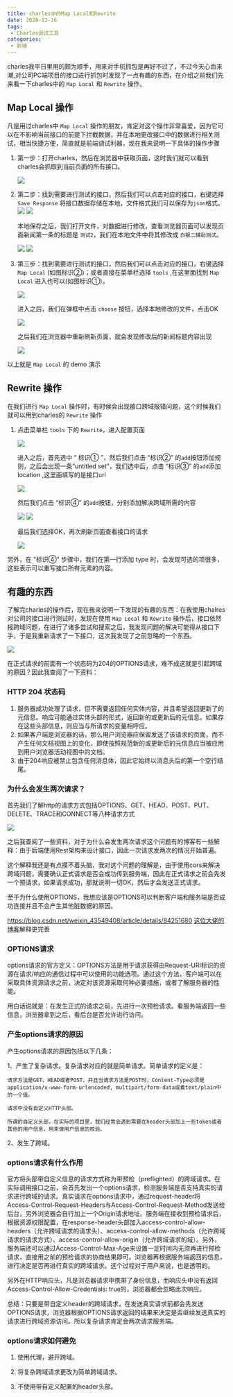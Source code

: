 ```yaml
---
title: charles中的Map Local和Rewrite
date: 2020-12-16
tags:
 - Charles调试工具     
categories: 
 - 前端
---
```


charles我平日里用的颇为顺手，用来对手机抓包是再好不过了，不过今天心血来潮,对公司PC端项目的接口进行抓包时发现了一点有趣的东西，在介绍之前我们先来看一下charles中的 `Map Local` 和 `Rewrite` 操作。

## Map Local 操作
凡是用过charles中 `Map Local` 操作的朋友，肯定对这个操作非常喜爱，因为它可以在不影响当前接口的前提下拦截数据，并在本地更改接口中的数据进行相关测试，相当快捷方便，简直就是前端调试利器，现在我来说明一下具体的操作步骤

1. 第一步：打开charles，然后在浏览器中获取页面，这时我们就可以看到charles会抓取到当前页面的所有接口。

    <img src="https://cdn.jsdelivr.net/gh/cuijiahuan/blog-img/map_local_1.jpg">

2. 第二步：找到需要进行测试的接口，然后我们可以点击对应的接口，右键选择 `Save Response` 将接口数据存储在本地，文件格式我们可以保存为`json`格式。
    <img src="https://cdn.jsdelivr.net/gh/cuijiahuan/blog-img/map_local_2.jpg">
    <img src="https://cdn.jsdelivr.net/gh/cuijiahuan/blog-img/map_local_3.jpg">

    本地保存之后，我们打开文件，对数据进行修改，查看浏览器页面可以发现页面新闻第一条的标题是 `测试2`，我们在本地文件中将其修改成 `白银二辅助测试`。

    <img src="https://cdn.jsdelivr.net/gh/cuijiahuan/blog-img/map_local_4.jpg">
    <img src="https://cdn.jsdelivr.net/gh/cuijiahuan/blog-img/map_local_5.jpg">

3. 第三步：找到需要进行测试的接口，然后我们可以点击对应的接口，右键选择 `Map Local` (如图标识②)；或者直接在菜单栏选择 `tools` ,在这里面找到 `Map Local` 进入也可以(如图标识①)。

    <img src="https://cdn.jsdelivr.net/gh/cuijiahuan/blog-img/map_local_6.jpg">

    进入之后，我们在弹框中点击 `choose` 按钮，选择本地修改的文件，点击OK

    <img src="https://cdn.jsdelivr.net/gh/cuijiahuan/blog-img/map_local_7.jpg">

    之后我们在浏览器中重新刷新页面，就会发现修改后的新闻标题内容出现

    <img src="https://cdn.jsdelivr.net/gh/cuijiahuan/blog-img/map_local_8.jpg">

以上就是 `Map Local` 的 demo 演示

## Rewrite 操作
在我们进行 `Map Local` 操作时，有时候会出现接口跨域报错问题，这个时候我们就可以用到charles的 `Rewrite` 操作

1. 点击菜单栏 `tools` 下的 `Rewrite`，进入配置页面

    <img src="https://cdn.jsdelivr.net/gh/cuijiahuan/blog-img/rewrite_1.jpg">

    进入之后，首先选中 “ 标识① ”，然后我们点击 “标识②” 的`add`按钮添加规则，之后会出现一条“untitled set”，我们选中后，点击 “标识③” 的`add`添加 location ,这里面填写的是接口url

    <img src="https://cdn.jsdelivr.net/gh/cuijiahuan/blog-img/rewrite_2.jpg">

    然后我们点击 “标识④” 的`add`按钮，分别添加解决跨域所需的内容

    <img src="https://cdn.jsdelivr.net/gh/cuijiahuan/blog-img/rewrite_3.jpg">

    <img src="https://cdn.jsdelivr.net/gh/cuijiahuan/blog-img/rewrite_4.jpg">

    最后我们选择OK，再次刷新页面查看接口的请求

    <img src="https://cdn.jsdelivr.net/gh/cuijiahuan/blog-img/rewrite_5.jpg">

另外，在 "标识④" 步骤中，我们在第一行添加 type 时，会发现可选的项很多，这些表示可以重写接口所有元素的内容。

## 有趣的东西
了解完charles的操作后，现在我来说明一下发现的有趣的东西：在我使用chalres对公司的接口进行测试时，发现在使用 `Map Local` 和 `Rewrite` 操作后，接口依然报跨域问题，在进行了诸多尝试和搜索之后，我发现问题的解决可能得从接口下手，于是我重新请求了一下接口，这次我发现了之前忽略的一个东西。

<img src="https://cdn.jsdelivr.net/gh/cuijiahuan/blog-img/options.jpg">

在正式请求的前面有一个状态码为204的OPTIONS请求，难不成这就是引起跨域的原因？因此我查阅了一下资料：

### HTTP 204 状态码
1. 服务器成功处理了请求，但不需要返回任何实体内容，并且希望返回更新了的元信息。响应可能通过实体头部的形式，返回新的或更新后的元信息。如果存在这些头部信息，则应当与所请求的变量相呼应。
2. 如果客户端是浏览器的话，那么用户浏览器应保留发送了该请求的页面，而不产生任何文档视图上的变化，即使按照规范新的或更新后的元信息应当被应用到用户浏览器活动视图中的文档。
3. 由于204响应被禁止包含任何消息体，因此它始终以消息头后的第一个空行结尾。

### 为什么会发生两次请求？
首先我们了解http的请求方式包括OPTIONS、GET、HEAD、POST、PUT、DELETE、TRACE和CONNECT等八种请求方式

<img src="https://cdn.jsdelivr.net/gh/cuijiahuan/blog-img/http_method.jpg">

之后我查阅了一些资料，对于为什么会发生两次请求这个问题有的博客有一些解释：由于后端使用Rest架构来设计接口，因此一次请求发两次的情况开始普遍。

这个解释我还是有点摸不着头脑，我对这个问题的理解是，由于使用cors来解决跨域问题，需要确认正式请求是否会成功传到服务端，因此在正式请求之前会先发一个预请求，如果请求成功，那就说明一切OK，然后才会发送正式请求。

至于为什么使用OPTIONS，我想应该是OPTIONS可以判断客户端和服务端是否成功连接并且不会产生其他脏数据的原因。

https://blog.csdn.net/weixin_43549408/article/details/84251680 <a href="https://blog.csdn.net/weixin_43549408/article/details/84251680">这位大佬的博客</a>解释更完善

### OPTIONS请求
options请求的官方定义：OPTIONS方法是用于请求获得由Request-URI标识的资源在请求/响应的通信过程中可以使用的功能选项。通过这个方法，客户端可以在采取具体资源请求之前，决定对该资源采取何种必要措施，或者了解服务器的性能。

用白话说就是：在发生正式的请求之前，先进行一次预检请求。看服务端返回一些信息，浏览器拿到之后，看后台是否允许进行访问。

### 产生options请求的原因
产生options请求的原因包括以下几条：

1、产生了复杂请求。复杂请求对应的就是简单请求。简单请求的定义是：
```    
请求方法是GET、HEAD或者POST，并且当请求方法是POST时，Content-Type必须是application/x-www-form-urlencoded, multipart/form-data或着text/plain中的一个值。
    
请求中没有自定义HTTP头部。
    
所谓的自定义头部，在实际的项目里，我们经常会遇到需要在header头部加上一些token或者其他的用户信息，用来做用户信息的校验。
```

2、发生了跨域。

### options请求有什么作用
官方将头部带自定义信息的请求方式称为带预检（preflighted）的跨域请求。在实际调用接口之前，会首先发出一个options请求，检测服务端是否支持真实的请求进行跨域的请求。真实请求在options请求中，通过request-header将 Access-Control-Request-Headers与Access-Control-Request-Method发送给后台，另外浏览器会自行加上一个Origin请求地址。服务端在接收到预检请求后，根据资源权限配置，在response-header头部加入access-control-allow-headers（允许跨域请求的请求头）、access-control-allow-methods（允许跨域请求的请求方式）、access-control-allow-origin（允许跨域请求的域）。另外，服务端还可以通过Access-Control-Max-Age来设置一定时间内无须再进行预检请求，直接用之前的预检请求的协商结果即可。浏览器再根据服务端返回的信息，进行决定是否再进行真实的跨域请求。这个过程对于用户来说，也是透明的。

另外在HTTP响应头，凡是浏览器请求中携带了身份信息，而响应头中没有返回Access-Control-Allow-Credentials: true的，浏览器都会忽略此次响应。

总结：只要是带自定义header的跨域请求，在发送真实请求前都会先发送OPTIONS请求，浏览器根据OPTIONS请求返回的结果来决定是否继续发送真实的请求进行跨域资源访问。所以复杂请求肯定会两次请求服务端。

### options请求如何避免

1. 使用代理，避开跨域。

2. 将复杂跨域请求更改为简单跨域请求。

3. 不使用带自定义配置的header头部。